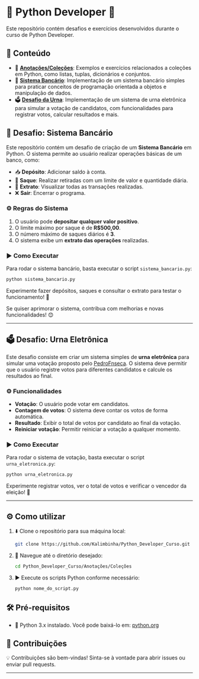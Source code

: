 # 🐍 Python Developer 🚀

Este repositório contém desafios e exercícios desenvolvidos durante o curso de Python Developer.

## 📂 Conteúdo

- 📌 [**Anotações/Coleções**](#anotaçõescoleções): Exemplos e exercícios relacionados a coleções em Python, como listas, tuplas, dicionários e conjuntos.
- 🏦 [**Sistema Bancário**](#desafio:-sistema-bancário): Implementação de um sistema bancário simples para praticar conceitos de programação orientada a objetos e manipulação de dados.
- 🗳️ [**Desafio da Urna**](#desafio:-urna-eletrônica): Implementação de um sistema de urna eletrônica para simular a votação de candidatos, com funcionalidades para registrar votos, calcular resultados e mais.

## 🏦 Desafio: Sistema Bancário

Este repositório contém um desafio de criação de um **Sistema Bancário** em Python. O sistema permite ao usuário realizar operações básicas de um banco, como:

- 📥 **Depósito**: Adicionar saldo à conta.  
- 💸 **Saque**: Realizar retiradas com um limite de valor e quantidade diária.  
- 📜 **Extrato**: Visualizar todas as transações realizadas.  
- ❌ **Sair**: Encerrar o programa.  

### ⚙️ Regras do Sistema

1. O usuário pode **depositar qualquer valor positivo**.  
2. O limite máximo por saque é de **R$500,00**.  
3. O número máximo de saques diários é **3**.  
4. O sistema exibe um **extrato das operações** realizadas.  

### ▶️ Como Executar

Para rodar o sistema bancário, basta executar o script `sistema_bancario.py`:

```bash
python sistema_bancario.py
```

Experimente fazer depósitos, saques e consultar o extrato para testar o funcionamento! 🚀  

Se quiser aprimorar o sistema, contribua com melhorias e novas funcionalidades! 😊

---

## 🗳️ Desafio: Urna Eletrônica

Este desafio consiste em criar um sistema simples de **urna eletrônica** para simular uma votação proposto pelo [PedroFnseca](https://github.com/PedroFnseca). O sistema deve permitir que o usuário registre votos para diferentes candidatos e calcule os resultados ao final.

### ⚙️ Funcionalidades

- **Votação**: O usuário pode votar em candidatos.
- **Contagem de votos**: O sistema deve contar os votos de forma automática.
- **Resultado**: Exibir o total de votos por candidato ao final da votação.
- **Reiniciar votação**: Permitir reiniciar a votação a qualquer momento.

### ▶️ Como Executar

Para rodar o sistema de votação, basta executar o script `urna_eletronica.py`:

```bash
python urna_eletronica.py
```

Experimente registrar votos, ver o total de votos e verificar o vencedor da eleição! 🚀

---

## ⚙️ Como utilizar

1. ⬇️ Clone o repositório para sua máquina local:

   ```bash
   git clone https://github.com/Kalimbinha/Python_Developer_Curso.git
   ```

2. 📁 Navegue até o diretório desejado:

   ```bash
   cd Python_Developer_Curso/Anotações/Coleções
   ```

3. ▶️ Execute os scripts Python conforme necessário:

   ```bash
   python nome_do_script.py
   ```

## 🛠️ Pré-requisitos

- 🐍 Python 3.x instalado. Você pode baixá-lo em: [python.org](https://www.python.org/downloads/)

## 🤝 Contribuições

💡 Contribuições são bem-vindas! Sinta-se à vontade para abrir issues ou enviar pull requests.

---
